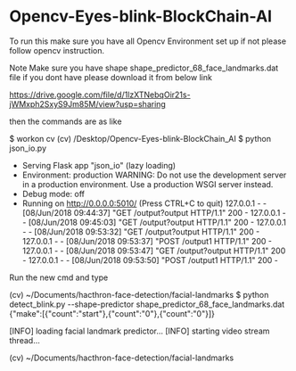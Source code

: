 # Opencv-Eyes-blink-BlockChain-AI

To run this make sure you have all Opencv Environment set up if not please follow opencv instruction.

Note Make sure you have shape shape_predictor_68_face_landmarks.dat file if you dont have please download it from below link

https://drive.google.com/file/d/1lzXTNebqOir21s-jWMxph2SxyS9Jm85M/view?usp=sharing

then the commands are as like 

 $ workon cv
(cv) /Desktop/Opencv-Eyes-blink-BlockChain_AI $ python json_io.py 
 * Serving Flask app "json_io" (lazy loading)
 * Environment: production
   WARNING: Do not use the development server in a production environment.
   Use a production WSGI server instead.
 * Debug mode: off
 * Running on http://0.0.0.0:5010/ (Press CTRL+C to quit)
127.0.0.1 - - [08/Jun/2018 09:44:37] "GET /output?output HTTP/1.1" 200 -
127.0.0.1 - - [08/Jun/2018 09:45:03] "GET /output?output HTTP/1.1" 200 -
127.0.0.1 - - [08/Jun/2018 09:53:32] "GET /output?output HTTP/1.1" 200 -
127.0.0.1 - - [08/Jun/2018 09:53:37] "POST /output1 HTTP/1.1" 200 -
127.0.0.1 - - [08/Jun/2018 09:53:47] "GET /output?output HTTP/1.1" 200 -
127.0.0.1 - - [08/Jun/2018 09:53:50] "POST /output1 HTTP/1.1" 200 -


Run the new cmd and type 

(cv)  ~/Documents/hacthron-face-detection/facial-landmarks $ python detect_blink.py --shape-predictor shape_predictor_68_face_landmarks.dat 
{"make":[{"count":"start"},{"count":"0"},{"count":"0"}]}

[INFO] loading facial landmark predictor...
[INFO] starting video stream thread...

(cv)  ~/Documents/hacthron-face-detection/facial-landmarks


